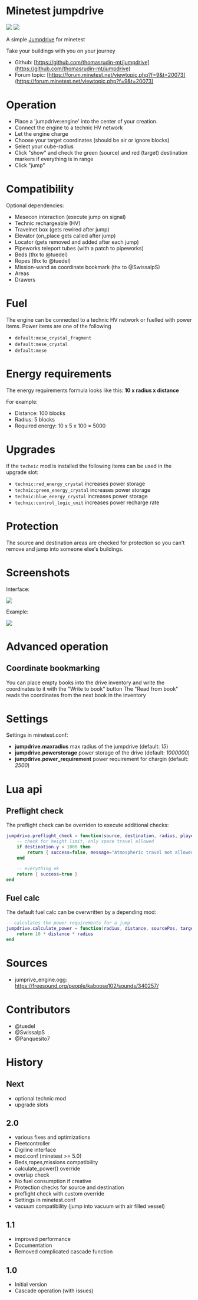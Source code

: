 Minetest jumpdrive
======

![](https://github.com/mt-mods/jumpdrive/workflows/luacheck/badge.svg)
![](https://github.com/mt-mods/jumpdrive/workflows/integration-test/badge.svg)


A simple [Jumpdrive](https://en.wikipedia.org/wiki/Jump_drive) for minetest

Take your buildings with you on your journey

* Github: [https://github.com/thomasrudin-mt/jumpdrive](https://github.com/thomasrudin-mt/jumpdrive)
* Forum topic: [https://forum.minetest.net/viewtopic.php?f=9&t=20073](https://forum.minetest.net/viewtopic.php?f=9&t=20073)

# Operation

* Place a 'jumpdrive:engine' into the center of your creation.
* Connect the engine to a technic HV network
* Let the engine charge
* Choose your target coordinates (should be air or ignore blocks)
* Select your cube-radius
* Click "show" and check the green (source) and red (target) destination markers if everything is in range
* Click "jump"

# Compatibility

Optional dependencies:
* Mesecon interaction (execute jump on signal)
* Technic rechargeable (HV)
* Travelnet box (gets rewired after jump)
* Elevator (on_place gets called after jump)
* Locator (gets removed and added after each jump)
* Pipeworks teleport tubes (with a patch to pipeworks)
* Beds (thx to @tuedel)
* Ropes (thx to @tuedel)
* Mission-wand as coordinate bookmark (thx to @SwissalpS)
* Areas
* Drawers

# Fuel

The engine can be connected to a technic HV network or fuelled with power items.
Power items are one of the following
* `default:mese_crystal_fragment`
* `default:mese_crystal`
* `default:mese`

# Energy requirements

The energy requirements formula looks like this: **10 x radius x distance**

For example:
* Distance: 100 blocks
* Radius: 5 blocks
* Required energy: 10 x 5 x 100 = 5000

# Upgrades

If the `technic` mod is installed the following items can be used in the upgrade slot:
* `technic:red_energy_crystal` increases power storage
* `technic:green_energy_crystal` increases power storage
* `technic:blue_energy_crystal` increases power storage
* `technic:control_logic_unit` increases power recharge rate

# Protection

The source and destination areas are checked for protection so you can't remove and jump into someone else's buildings.


# Screenshots

Interface:

![](screenshots/screenshot_20180507_200309.png?raw=true)

Example:

![](screenshots/screenshot_20180507_200203.png?raw=true)

# Advanced operation

## Coordinate bookmarking

You can place empty books into the drive inventory and write the coordinates to it with the "Write to book" button
The "Read from book" reads the coordinates from the next book in the inventory

# Settings

Settings in minetest.conf:

* **jumpdrive.maxradius** max radius of the jumpdrive (default: *15*)
* **jumpdrive.powerstorage** power storage of the drive (default: *1000000*)
* **jumpdrive.power_requirement** power requirement for chargin (default: *2500*)

# Lua api

## Preflight check

The preflight check can be overriden to execute additional checks:

```lua
jumpdrive.preflight_check = function(source, destination, radius, player)
	-- check for height limit, only space travel allowed
	if destination.y < 1000 then
		return { success=false, message="Atmospheric travel not allowed!" }
	end

	-- everything ok
	return { success=true }
end
```

## Fuel calc

The default fuel calc can be overwritten by a depending mod:

```lua
-- calculates the power requirements for a jump
jumpdrive.calculate_power = function(radius, distance, sourcePos, targetPos)
	return 10 * distance * radius
end
```

# Sources

* jumprive_engine.ogg: https://freesound.org/people/kaboose102/sounds/340257/

# Contributors

* @tuedel
* @SwissalpS
* @Panquesito7

# History

## Next
* optional technic mod
* upgrade slots

## 2.0

* various fixes and optimizations
* Fleetcontroller
* Digiline interface
* mod.conf (minetest >= 5.0)
* Beds,ropes,missions compatibility
* calculate_power() override
* overlap check
* No fuel consumption if creative
* Protection checks for source and destination
* preflight check with custom override
* Settings in minetest.conf
* vacuum compatibility (jump into vacuum with air filled vessel)

## 1.1

* improved performance
* Documentation
* Removed complicated cascade function

## 1.0

* Initial version
* Cascade operation (with issues)
